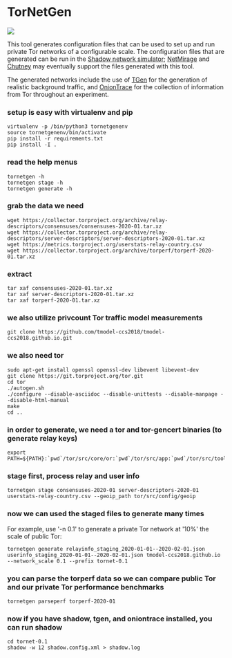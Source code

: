 # TorNetGen

![](https://github.com/shadow/tornetgen/workflows/Build/badge.svg)

This tool generates configuration files that can be used to set up and run
private Tor networks of a configurable scale. The configuration files that
are generated can be run in the
[Shadow network simulator](https://github.com/shadow/shadow);
[NetMirage](https://crysp.uwaterloo.ca/software/netmirage)
and
[Chutney](https://gitweb.torproject.org/chutney.git)
may eventually support the files generated with this tool.

The generated networks include the use of
[TGen](https://github.com/shadow/tgen)
for the generation of realistic background traffic, and
[OnionTrace](https://github.com/shadow/oniontrace)
for the collection of information from Tor throughout an experiment.

### setup is easy with virtualenv and pip

    virtualenv -p /bin/python3 tornetgenenv
    source tornetgenenv/bin/activate
    pip install -r requirements.txt
    pip install -I .

### read the help menus

    tornetgen -h
    tornetgen stage -h
    tornetgen generate -h

### grab the data we need

    wget https://collector.torproject.org/archive/relay-descriptors/consensuses/consensuses-2020-01.tar.xz
    wget https://collector.torproject.org/archive/relay-descriptors/server-descriptors/server-descriptors-2020-01.tar.xz
    wget https://metrics.torproject.org/userstats-relay-country.csv
    wget https://collector.torproject.org/archive/torperf/torperf-2020-01.tar.xz

### extract

    tar xaf consensuses-2020-01.tar.xz
    tar xaf server-descriptors-2020-01.tar.xz
    tar xaf torperf-2020-01.tar.xz

### we also utilize privcount Tor traffic model measurements

    git clone https://github.com/tmodel-ccs2018/tmodel-ccs2018.github.io.git

### we also need tor

    sudo apt-get install openssl openssl-dev libevent libevent-dev
    git clone https://git.torproject.org/tor.git
    cd tor
    ./autogen.sh
    ./configure --disable-asciidoc --disable-unittests --disable-manpage --disable-html-manual
    make
    cd ..

### in order to generate, we need a tor and tor-gencert binaries (to generate relay keys)

    export PATH=${PATH}:`pwd`/tor/src/core/or:`pwd`/tor/src/app:`pwd`/tor/src/tools

### stage first, process relay and user info

    tornetgen stage consensuses-2020-01 server-descriptors-2020-01 userstats-relay-country.csv --geoip_path tor/src/config/geoip

### now we can used the staged files to generate many times

For example, use '-n 0.1' to generate a private Tor network at '10%' the scale of public Tor:

    tornetgen generate relayinfo_staging_2020-01-01--2020-02-01.json userinfo_staging_2020-01-01--2020-02-01.json tmodel-ccs2018.github.io --network_scale 0.1 --prefix tornet-0.1

### you can parse the torperf data so we can compare public Tor and our private Tor performance benchmarks

    tornetgen parseperf torperf-2020-01

### now if you have shadow, tgen, and oniontrace installed, you can run shadow

    cd tornet-0.1
    shadow -w 12 shadow.config.xml > shadow.log
